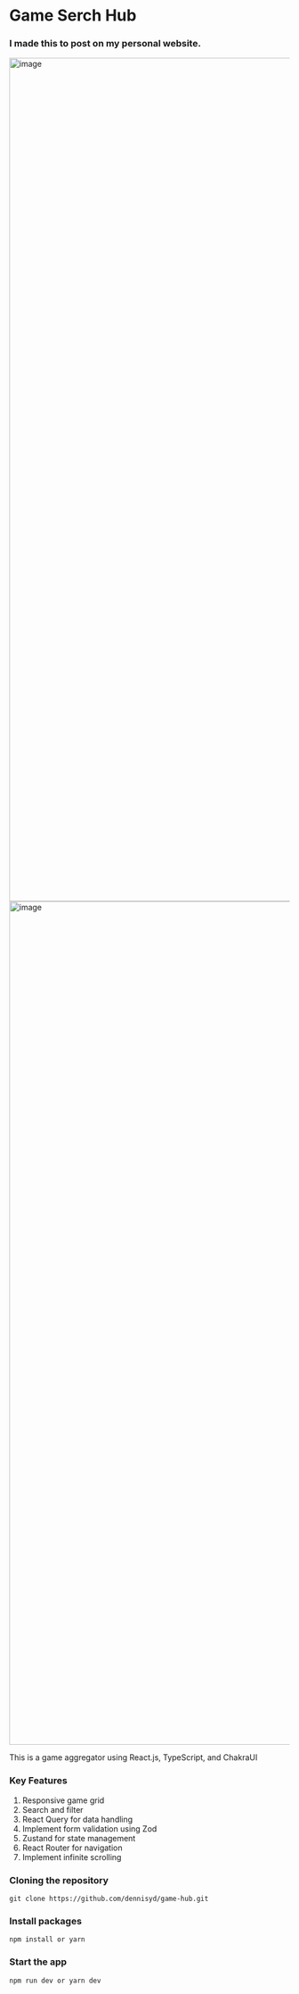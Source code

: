 # Game Serch Hub

### I made this to post on my personal website.

<img width="1512" alt="image" src="https://github-production-user-asset-6210df.s3.amazonaws.com/104683968/294721153-cc57a722-b0bb-4ccd-98d9-c2c930728c68.png?X-Amz-Algorithm=AWS4-HMAC-SHA256&X-Amz-Credential=AKIAVCODYLSA53PQK4ZA%2F20240707%2Fus-east-1%2Fs3%2Faws4_request&X-Amz-Date=20240707T170415Z&X-Amz-Expires=300&X-Amz-Signature=ec61dc95a51e21b42b70bb2f0e20011b2ca63abb8223d689e71ac7b2a1e2f1cd&X-Amz-SignedHeaders=host&actor_id=66907987&key_id=0&repo_id=735174861">

<img width="1512" alt="image" src="https://github-production-user-asset-6210df.s3.amazonaws.com/104683968/294721196-55f6b9aa-1d93-4d88-9e23-1d6ef125a68e.png?X-Amz-Algorithm=AWS4-HMAC-SHA256&X-Amz-Credential=AKIAVCODYLSA53PQK4ZA%2F20240707%2Fus-east-1%2Fs3%2Faws4_request&X-Amz-Date=20240707T170508Z&X-Amz-Expires=300&X-Amz-Signature=0cacc648351fff11dcdca30cd3345cc6bf6ccc20a32add5d16fd660ecc21de37&X-Amz-SignedHeaders=host&actor_id=66907987&key_id=0&repo_id=735174861">

This is a game aggregator using React.js, TypeScript, and ChakraUI

### Key Features

1. Responsive game grid
2. Search and filter
3. React Query for data handling
4. Implement form validation using Zod
5. Zustand for state management
6. React Router for navigation
7. Implement infinite scrolling

### Cloning the repository

```
git clone https://github.com/dennisyd/game-hub.git
```

### Install packages

```
npm install or yarn
```

### Start the app

```
npm run dev or yarn dev
```
